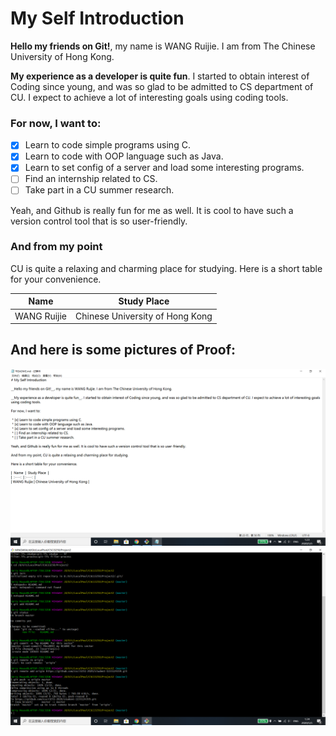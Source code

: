 # My Self Introduction

__Hello my friends on Git!__, my name is WANG Ruijie. I am from The Chinese University of Hong Kong.

__My experience as a developer is quite fun__. I started to obtain interest of Coding since young, and was so glad to be admitted to CS department of CU. I expect to achieve a lot of interesting goals using coding tools.

### For now, I want to:

 * [x] Learn to code simple programs using C.
 * [x] Learn to code with OOP language such as Java.
 * [x] Learn to set config of a server and load some interesting programs.
 * [ ] Find an internship related to CS.
 * [ ] Take part in a CU summer research.

Yeah, and Github is really fun for me as well. It is cool to have such a version control tool that is so user-friendly.

### And from my point 

CU is quite a relaxing and charming place for studying. Here is a short table for your convenience.

|  Name  |  Study Place  |
|  :----:  | :----:  |
| WANG Ruijie | Chinese University of Hong Kong |

## And here is some pictures of Proof:

![GitHub](https://raw.githubusercontent.com/csci3251-2020/student-1155124359/master/pic%20storage/1.png)
![GitHub](https://raw.githubusercontent.com/csci3251-2020/student-1155124359/master/pic%20storage/2.png)
